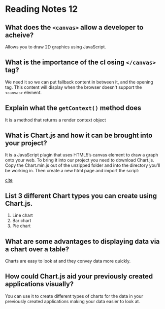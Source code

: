 # Reading Notes 12

## What does the `<canvas>` allow a developer to acheive?

Allows you to draw 2D graphics using JavaScript.

## What is the importance of the cl osing `</canvas>` tag?

We need it so we can put fallback content in between it, and the opening tag. This content will display when the browser doesn't support the `<canvas>` element.

## Explain what the `getContext()` method does

It is a method that returns a render context object

## What is Chart.js and how it can be brought into your project?

It is a JavaScript plugin that uses HTML5’s canvas element to draw a graph onto your web. To bring it into our project you need to  download Chart.js. Copy the Chart.min.js out of the unzipped folder and into the directory you’ll be working in. Then create a new html page and import the script:

[cite](https://www.webdesignerdepot.com/2013/11/easily-create-stunning-animated-charts-with-chart-js/)

## List 3 different Chart types you can create using Chart.js.

1. Line chart
2. Bar chart
3. Pie chart

## What are some advantages to displaying data via a chart over a table?

Charts are easy to look at and they convey data more quickly.

## How could Chart.js aid your previously created applications visually?

You can use it to create different types of charts for the data in your previously created applications making your data easier to look at.
